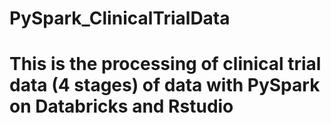 # PySpark_ClinicalTrialData
# This is the processing of clinical trial data (4 stages) of data with PySpark on Databricks and Rstudio
